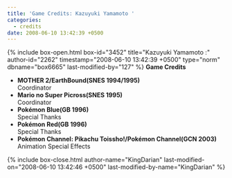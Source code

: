 ```yaml
---
title: 'Game Credits: Kazuyuki Yamamoto '
categories:
  - credits
date: 2008-06-10 13:42:39 +0500
---
```

{% include box-open.html box-id="3452" title="Kazuyuki Yamamoto :" author-id="2262" timestamp="2008-06-10 13:42:39 +0500" type="norm" dbname="box6665" last-modified-by="127" %}
<b>Game Credits</b>
<UL>

<LI><b>MOTHER 2/EarthBound(SNES 1994/1995)</b><BR />
Coordinator</LI>
<LI><b>Mario no Super Picross(SNES 1995)</b><BR />
Coordinator</LI>
<LI><b>Pokémon Blue(GB 1996)</b><BR />
Special Thanks</LI>
<LI><b>Pokémon Red(GB 1996)</b><BR />
Special Thanks</LI>
<LI><b>Pokémon Channel: Pikachu Toissho!/Pokémon Channel(GCN 2003)</b><BR />
Animation Special Effects</LI>

</UL>
{% include box-close.html author-name="KingDarian" last-modified-on="2008-06-10 13:42:46 +0500" last-modified-by-name="KingDarian" %}
